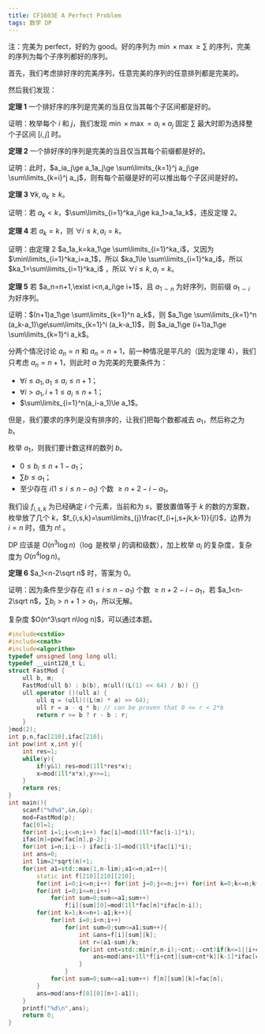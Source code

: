 ```yaml
---
title: CF1603E A Perfect Problem
tags: 数学 DP
---
```


注：完美为 perfect，好的为 good。好的序列为 $\min\times\max\ge\sum$ 的序列，完美的序列为每个子序列都好的序列。

首先，我们考虑排好序的完美序列，任意完美的序列的任意排列都是完美的。

然后我们发现：

**定理 1** 一个排好序的序列是完美的当且仅当其每个子区间都是好的。

证明：枚举每个 $i$ 和 $j$，我们发现 $\min\times\max=a_i\times a_j$ 固定 $\sum$ 最大时即为选择整个子区间 $[i,j]$ 时。

**定理 2** 一个排好序的序列是完美的当且仅当其每个前缀都是好的。

证明：此时，$a_ia_j\ge a_1a_j\ge \sum\limits_{k=1}^j a_j\ge \sum\limits_{k=i}^j a_j$，则有每个前缀是好的可以推出每个子区间是好的。

**定理 3** $\forall k,a_k\ge k$。

证明：若 $a_k<k$，$\sum\limits_{i=1}^ka_i\ge ka_1>a_1a_k$，违反定理 2。

**定理 4** 若 $a_k=k$，则 $\forall i\le k,a_i=k$。

证明：由定理 2 $a_1a_k=ka_1\ge \sum\limits_{i=1}^ka_i$，又因为 $\min\limits_{i=1}^ka_i=a_1$，所以 $ka_1\le \sum\limits_{i=1}^ka_i$，所以 $ka_1=\sum\limits_{i=1}^ka_i$ ，所以 $\forall i\le k,a_i=k$。

**定理 5** 若 $a_n=n+1,\exist i<n,a_i\ge i+1$，且 $a_{1\sim n}$ 为好序列，则前缀 $a_{1\sim i}$ 为好序列。

证明：$(n+1)a_1\ge \sum\limits_{k=1}^n a_k$，则 $a_1\ge \sum\limits_{k=1}^n (a_k-a_1)\ge\sum\limits_{k=1}^i (a_k-a_1)$，则 $a_ia_1\ge (i+1)a_1\ge \sum\limits_{k=1}^i a_k$。

分两个情况讨论 $a_n=n$ 和 $a_n=n+1$，前一种情况是平凡的（因为定理 4），我们只考虑 $a_n=n+1$，则此时 $a$ 为完美的充要条件为：

- $\forall i\le a_1,a_1\le a_i\le n+1$；
- $\forall i>a_1,i+1\le a_i\le n+1$；
- $\sum\limits_{i=1}^n(a_i-a_1)\le a_1$。

但是，我们要求的序列是没有排序的，让我们把每个数都减去 $a_1$，然后称之为 $b$。

枚举 $a_1$，则我们要计数这样的数列 $b$。

- $0\le b_i\le n+1-a_1$；
- $\sum b\le a_1$；
- 至少存在 $i(1\le i\le n-a_1)$ 个数 $\ge n+2-i-a_1$。

我们设 $f_{i,s,k}$ 为已经确定 $i$ 个元素，当前和为 $s$，要放置值等于 $k$ 的数的方案数，枚举放了几个 $k$，$f_{i,s,k}=\sum\limits_{j}\frac{f_{i+j,s+jk,k-1}}{j!}$，边界为 $i=n$ 时，值为 $n!$ 。

DP 应该是 $O(n^3\log n)$（$\log$ 是枚举 $j$ 的调和级数），加上枚举 $a_i$ 的复杂度，复杂度为 $O(n^4\log n)$。

**定理 6** $a_1<n-2\sqrt n$ 时，答案为 $0$。

证明：因为条件至少存在 $i(1\le i\le n-a_1)$ 个数 $\ge n+2-i-a_1$，若 $a_1<n-2\sqrt n$，$\sum b_i>n+1>a_1$，所以无解。

复杂度 $O(n^3\sqrt n\log n)$，可以通过本题。

```cpp
#include<cstdio>
#include<cmath>
#include<algorithm>
typedef unsigned long long ull;
typedef __uint128_t L;
struct FastMod {
    ull b, m;
    FastMod(ull b) : b(b), m(ull((L(1) << 64) / b)) {}
    ull operator ()(ull a) {
        ull q = (ull)((L(m) * a) >> 64);
        ull r = a - q * b; // can be proven that 0 <= r < 2*b
        return r >= b ? r - b : r;
    }
}mod(2);
int p,n,fac[210],ifac[210];
int pow(int x,int y){
	int res=1;
	while(y){
		if(y&1) res=mod(1ll*res*x);
		x=mod(1ll*x*x),y>>=1; 
	}
	return res;
}
int main(){
	scanf("%d%d",&n,&p);
	mod=FastMod(p);
	fac[0]=1;
	for(int i=1;i<=n;i++) fac[i]=mod(1ll*fac[i-1]*i);
	ifac[n]=pow(fac[n],p-2);
	for(int i=n;i;i--) ifac[i-1]=mod(1ll*ifac[i]*i);
	int ans=0;
	int lim=2*sqrt(n)+1;
	for(int a1=std::max(1,n-lim);a1<=n;a1++){
		static int f[210][210][210];
		for(int i=0;i<=n;i++) for(int j=0;j<=n;j++) for(int k=0;k<=n;k++) f[i][j][k]=0;
		for(int i=0;i<=n;i++)
			for(int sum=0;sum<=a1;sum++)
				f[i][sum][0]=mod(1ll*fac[n]*ifac[n-i]);
		for(int k=1;k<=n+1-a1;k++){
			for(int i=0;i<n;i++)
				for(int sum=0;sum<=a1;sum++){
					int &ans=f[i][sum][k];
					int r=(a1-sum)/k;
					for(int cnt=std::min(r,n-i);~cnt;--cnt)if(k<=1||i+cnt>=n-a1+2-k){
						ans=mod(ans+1ll*f[i+cnt][sum+cnt*k][k-1]*ifac[cnt]);
					}
				}
			for(int sum=0;sum<=a1;sum++) f[n][sum][k]=fac[n];
		}
		ans=mod(ans+f[0][0][n+1-a1]);
	}
	printf("%d\n",ans);
	return 0;
}
```

